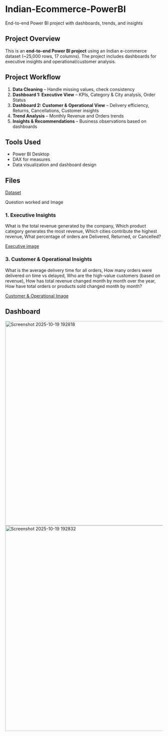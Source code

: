 # Indian-Ecommerce-PowerBI
End-to-end Power BI project with dashboards, trends, and insights

## Project Overview
This is an **end-to-end Power BI project** using an Indian e-commerce dataset (~25,000 rows, 17 columns). The project includes dashboards for executive insights and operational/customer analysis.

## Project Workflow
1. **Data Cleaning** – Handle missing values, check consistency
2. **Dashboard 1: Executive View** – KPIs, Category & City analysis, Order Status
3. **Dashboard 2: Customer & Operational View** – Delivery efficiency, Returns, Cancellations, Customer insights
4. **Trend Analysis** – Monthly Revenue and Orders trends
5. **Insights & Recommendations** – Business observations based on dashboards

## Tools Used
- Power BI Desktop
- DAX for measures
- Data visualization and dashboard design

## Files
<a href="https://github.com/deepakn766/Indian-Ecommerce-PowerBI/blob/main/indian_ecommerce_25000.csv">Dataset<a/>


Question worked and Image 
### 1. Executive Insights

What is the total revenue generated by the company,
Which product category generates the most revenue,
Which cities contribute the highest revenue,
What percentage of orders are Delivered, Returned, or Cancelled?

<a href="https://github.com/deepakn766/Indian-Ecommerce-PowerBI/blob/main/Screenshot%202025-10-19%20192818.png">Executive image</a>

### 3. Customer & Operational Insights
   
What is the average delivery time for all orders,
How many orders were delivered on time vs delayed,
Who are the high-value customers (based on revenue),
How has total revenue changed month by month over the year,
How have total orders or products sold changed month by month?

<a href="https://github.com/deepakn766/Indian-Ecommerce-PowerBI/blob/main/Screenshot%202025-10-19%20192832.png">Customer & Operational Image</a
                                                                                                                                              >
## Dashboard
<img width="1166" height="654" alt="Screenshot 2025-10-19 192818" src="https://github.com/user-attachments/assets/e3467131-eef8-4f2e-a618-d6535e6aed87" />
<img width="1166" height="658" alt="Screenshot 2025-10-19 192832" src="https://github.com/user-attachments/assets/f9c6f34c-e411-4e88-882d-e429e5beec46" />





